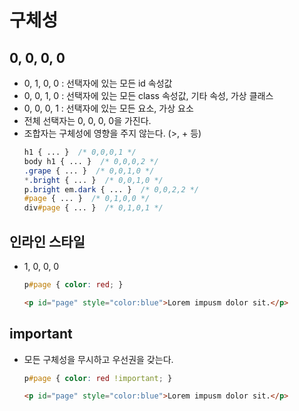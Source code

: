 # 구체성

## 0, 0, 0, 0
- 0, 1, 0, 0 : 선택자에 있는 모든 id 속성값
- 0, 0, 1, 0 : 선택자에 있는 모든 class 속성값, 기타 속성, 가상 클래스
- 0, 0, 0, 1 : 선택자에 있는 모든 요소, 가상 요소
- 전체 선택자는 0, 0, 0, 0을 가진다.
- 조합자는 구체성에 영향을 주지 않는다. (>, + 등)
    ```css
    h1 { ... }  /* 0,0,0,1 */
    body h1 { ... }  /* 0,0,0,2 */
    .grape { ... }  /* 0,0,1,0 */
    *.bright { ... }  /* 0,0,1,0 */
    p.bright em.dark { ... }  /* 0,0,2,2 */
    #page { ... }  /* 0,1,0,0 */
    div#page { ... }  /* 0,1,0,1 */
    ```

## 인라인 스타일
- 1, 0, 0, 0
    ```css
    p#page { color: red; }
    ```
    ```html
    <p id="page" style="color:blue">Lorem impusm dolor sit.</p>
    ```

## important
- 모든 구체성을 무시하고 우선권을 갖는다.
    ```css
    p#page { color: red !important; }
    ```
    ```html
    <p id="page" style="color:blue">Lorem impusm dolor sit.</p>
    ```